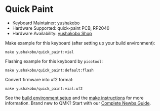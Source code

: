 # Quick Paint

* Keyboard Maintainer: [yushakobo](https://github.com/yushakobo)
* Hardware Supported: quick-paint PCB, RP2040
* Hardware Availability: [yushakobo Shop](https://shop.yushakobo.jp)

Make example for this keyboard (after setting up your build environment):

    make yushakobo/quick_paint:vial

Flashing example for this keyboard by `picotool`:

    make yushakobo/quick_paint:default:flash

Convert firmware into uf2 format:

    make yushakobo/quick_paint:vial:uf2

See the [build environment setup](https://docs.qmk.fm/#/getting_started_build_tools) and the [make instructions](https://docs.qmk.fm/#/getting_started_make_guide) for more information. Brand new to QMK? Start with our [Complete Newbs Guide](https://docs.qmk.fm/#/newbs).
